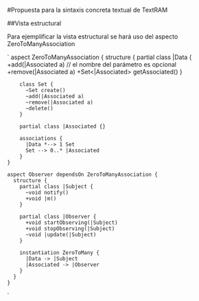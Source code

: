 #Propuesta para la sintaxis concreta textual de TextRAM

##Vista estructural

Para ejemplificar la vista estructural se hará uso del aspecto ZeroToManyAssociation

`
    aspect ZeroToManyAssociation {
      structure {
        partial class |Data {
          +add(|Associated a) // el nombre del parámetro es opcional
          +remove(|Associated a)
          +Set<|Associated> getAssociated()
        }

        class Set {
          ~Set create()
	      ~add(|Associated a)
	      ~remove(|Associated a)
	      ~delete()
        }

        partial class |Associated {}

        associations {
          |Data *--> 1 Set
	      Set --> 0..* |Associated
        }
    }

    aspect Observer dependsOn ZeroToManyAssociation {
      structure {
	    partial class |Subject {
          ~void notify()
	  	  +void |m()
        }

        partial class |Observer {
          +void startObserving(|Subject)
		  +void stopObserving(|Subject)
		  ~void |update(|Subject)
        }

        instantiation ZeroToMany {
	      |Data -> |Subject
		  |Associated -> |Observer
        }
      }
    }
`
